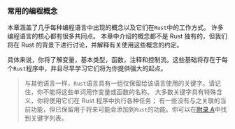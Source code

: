 ### 常用的编程概念

本章涵盖了几乎每种编程语言中出现的概念以及它们在`Rust`中的工作方式。 许多编程语言的核心都有很多共同点。 本章中介绍的概念都不是 Rust 独有的，但我们将在 Rust 的背景下进行讨论，并解释有关使用这些概念的约定。

具体来说，你将了解变量，基本类型，函数，注释和控制流。这些基础将存在于每个`Rust`程序中，并且尽早学习它们将为你提供强大的起点。

> 与其他语言一样，`Rust`语言具有一组仅保留给该语言使用的关键字。请记住，你不能将这些单词用作变量或函数的名称。 大多数关键字具有特殊含义，你将使用它们在 Rust 程序中执行各种任务； 有一些没有与之关联的当前功能，但已保留用于将来可能会添加到`Rust`的功能。你可以在[附录 A](https://doc.rust-lang.org/book/appendix-01-keywords.html)中找到关键字列表。
